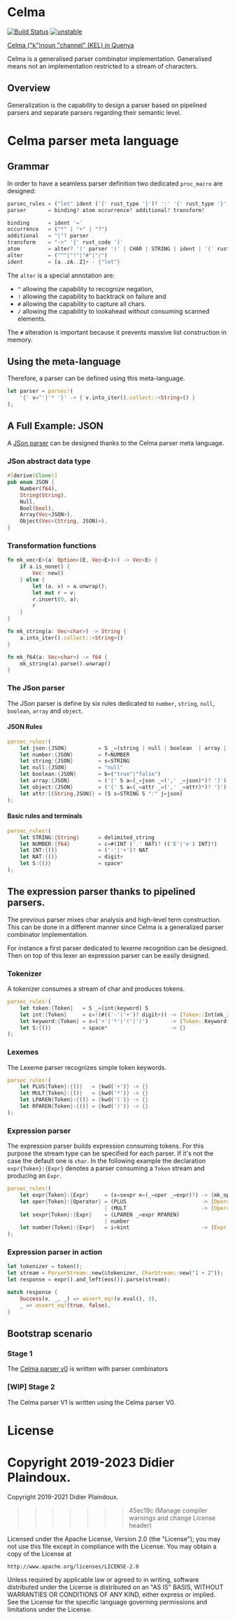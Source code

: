# Celma 

[![Build Status](https://travis-ci.org/d-plaindoux/celma.svg?branch=master)](https://travis-ci.org/d-plaindoux/celma)
[![unstable](http://badges.github.io/stability-badges/dist/unstable.svg)](http://github.com/badges/stability-badges)

[Celma ("k")noun "channel" (KEL) in Quenya](https://www.elfdict.com/w/kelma)

Celma is a generalised parser combinator implementation. Generalised means not an implementation restricted to a stream of characters.

## Overview

Generalization is the capability to design a parser based on pipelined parsers and separate parsers regarding their semantic level.

# Celma parser meta language

## Grammar
In order to have a seamless parser definition two dedicated `proc_macro` are designed:

```rust
parsec_rules = ("let" ident ('{' rust_type '}')? ':' '{' rust_type '}' "=" parser)+
parser       = binding? atom occurrence? additional? transform?
```

```rust
binding      = ident '='
occurrence   = ("*" | "+" | "?")
additional   = "|"? parser
transform    = "->" '{' rust_code '}'
atom         = alter? '(' parser ')' | CHAR | STRING | ident | '{' rust_code '}'
alter        = ("^"|"!"|"#"|"/")
ident        = [a..zA..Z]+ - {"let"}
```

The `alter` is a special annotation are:
- `^` allowing the capability to recognize negation,
- `!` allowing the capability to backtrack on failure and 
- `#` allowing the capability to capture all chars.
- `/` allowing the capability to lookahead without consuming scanned elements.

The `#` alteration is important because it prevents massive list construction in memory. 

##  Using the meta-language

Therefore, a parser can be defined using this meta-language.

```rust
let parser = parsec!( 
    '{' v=^'}'* '}' -> { v.into_iter().collect::<String>() }
);
```

## A Full Example: JSON

A [JSon parser](https://github.com/d-plaindoux/celma/blob/master/macro/benches/json.rs#L61) can be designed thanks to the Celma parser meta language.

### JSon abstract data type

```rust
#[derive(Clone)]
pub enum JSON {
    Number(f64),
    String(String),
    Null,
    Bool(bool),
    Array(Vec<JSON>),
    Object(Vec<(String, JSON)>),
}
```

### Transformation functions 

```rust
fn mk_vec<E>(a: Option<(E, Vec<E>)>) -> Vec<E> {
    if a.is_none() {
        Vec::new()
    } else {
        let (a, v) = a.unwrap();
        let mut r = v;
        r.insert(0, a);
        r
    }
}

fn mk_string(a: Vec<char>) -> String {
    a.into_iter().collect::<String>()
}

fn mk_f64(a: Vec<char>) -> f64 {
    mk_string(a).parse().unwrap()
}
```

### The JSon parser

The JSon parser is define by six rules dedicated to `number`, `string`, `null`, `boolean`, `array` 
and `object`.

#### JSON Rules

```rust
parsec_rules!(
    let json:{JSON}          = S _=(string | null | boolean  | array | object | number) S
    let number:{JSON}        = f=NUMBER                                -> {JSON::Number(f)}
    let string:{JSON}        = s=STRING                                -> {JSON::String(s)}
    let null:{JSON}          = "null"                                  -> {JSON::Null}
    let boolean:{JSON}       = b=("true"|"false")                      -> {JSON::Bool(b=="true")}
    let array:{JSON}         = ('[' S a=(_=json _=(',' _=json)*)? ']') -> {JSON::Array(mk_vec(a))}
    let object:{JSON}        = ('{' S a=(_=attr _=(',' _=attr)*)? '}') -> {JSON::Object(mk_vec(a))}
    let attr:{(String,JSON)} = (S s=STRING S ":" j=json)
);
```

#### Basic rules and terminals

```rust
parsec_rules!(
    let STRING:{String}      = delimited_string
    let NUMBER:{f64}         = c=#(INT ('.' NAT)? (('E'|'e') INT)?)    -> {mk_f64(c)}
    let INT:{()}             = ('-'|'+')? NAT                          -> {}
    let NAT:{()}             = digit+                                  -> {}
    let S:{()}               = space*                                  -> {}
);
```

## The expression parser thanks to pipelined parsers.

The previous parser mixes char analysis and high-level term construction. This can be done in a different manner since Celma is a generalized parser combinator implementation.

For instance a first parser dedicated to lexeme recognition can be designed. Then on top of this lexer an expression parser can be easily designed.  

### Tokenizer

A tokenizer consumes a stream of char and produces tokens.

```rust
parsec_rules!(
    let token:{Token}   = S _=(int|keyword) S
    let int:{Token}     = c=!(#(('-'|'+')? digit+)) -> {Token::Int(mk_i64(c))}
    let keyword:{Token} = s=('+'|'*'|'('|')')       -> {Token::Keyword(s)}
    let S:{()}          = space*                    -> {}
);
```

### Lexemes

The Lexeme parser recognizes simple token keywords. 

```rust
parsec_rules!(
    let PLUS{Token}:{()}   = {kwd('+')} -> {}
    let MULT{Token}:{()}   = {kwd('*')} -> {}
    let LPAREN{Token}:{()} = {kwd('(')} -> {}
    let RPAREN{Token}:{()} = {kwd(')')} -> {}
);
```

### Expression parser

The expression parser builds expression consuming tokens. For this purpose the stream type can be specified for each parser. If it's not the case the default one is `char`.
In the following example the declaration `expr{Token}:{Expr}` denotes a parser consuming a `Token` stream and producing an `Expr`. 

```rust
parsec_rules!(
    let expr{Token}:{Expr}     = (s=sexpr e=(_=oper _=expr)?) -> {mk_operation(s,e)}
    let oper{Token}:{Operator} = (PLUS                        -> {Operator::Plus})
                               | (MULT                        -> {Operator::Mult})
    let sexpr{Token}:{Expr}    = (LPAREN _=expr RPAREN)
                               | number
    let number{Token}:{Expr}   = i=kint                       -> {Expr::Number(i)}
);
```

### Expression parser in  action

```rust
let tokenizer = token();
let stream = ParserStream::new(&tokenizer, CharStream::new("1 + 2"));
let response = expr().and_left(eos()).parse(stream);

match response {
    Success(v, _, _) => assert_eq!(v.eval(), 3),
    _ => assert_eq!(true, false),
}
```

## Bootstrap scenario

### Stage 1

The [Celma parser v0](https://github.com/d-plaindoux/celma/blob/master/lang/src/meta/parser.rs) is written with parser combinators

### [WIP] Stage 2

The Celma parser V1 is written using the Celma parser V0.

# License

Copyright 2019-2023 Didier Plaindoux.
=======
Copyright 2019-2021 Didier Plaindoux.
>>>>>>> 45ec19c (Manage compiler warnings and change License header)

Licensed under the Apache License, Version 2.0 (the "License");
you may not use this file except in compliance with the License.
You may obtain a copy of the License at

    http://www.apache.org/licenses/LICENSE-2.0

Unless required by applicable law or agreed to in writing, software
distributed under the License is distributed on an "AS IS" BASIS,
WITHOUT WARRANTIES OR CONDITIONS OF ANY KIND, either express or implied.
See the License for the specific language governing permissions and
limitations under the License.

